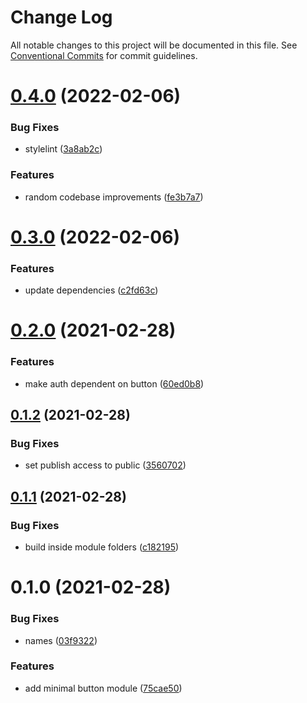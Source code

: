 # Change Log

All notable changes to this project will be documented in this file.
See [Conventional Commits](https://conventionalcommits.org) for commit guidelines.

# [0.4.0](https://github.com/developer239/collection-angular/compare/@collection-ui/button@0.3.0...@collection-ui/button@0.4.0) (2022-02-06)


### Bug Fixes

* stylelint ([3a8ab2c](https://github.com/developer239/collection-angular/commit/3a8ab2c05c8e19c5f3180ab26ddf94b839dd31db))


### Features

* random codebase improvements ([fe3b7a7](https://github.com/developer239/collection-angular/commit/fe3b7a7c39659d95b3f84ced44c755f350d9b401))





# [0.3.0](https://github.com/developer239/collection-angular/compare/@collection-ui/button@0.2.0...@collection-ui/button@0.3.0) (2022-02-06)


### Features

* update dependencies ([c2fd63c](https://github.com/developer239/collection-angular/commit/c2fd63c91286f493baf6a8e4f21b9270ebe21766))





# [0.2.0](https://github.com/developer239/collection-angular/compare/@collection-ui/button@0.1.2...@collection-ui/button@0.2.0) (2021-02-28)


### Features

* make auth dependent on button ([60ed0b8](https://github.com/developer239/collection-angular/commit/60ed0b876b78122e0611146b299c8a2b3a63ba14))





## [0.1.2](https://github.com/developer239/collection-angular/compare/@collection-ui/button@0.1.1...@collection-ui/button@0.1.2) (2021-02-28)


### Bug Fixes

* set publish access to public ([3560702](https://github.com/developer239/collection-angular/commit/356070207464d81da17c2cda54fb5191b6de8b16))





## [0.1.1](https://github.com/developer239/collection-angular/compare/@collection-ui/button@0.1.0...@collection-ui/button@0.1.1) (2021-02-28)


### Bug Fixes

* build inside module folders ([c182195](https://github.com/developer239/collection-angular/commit/c18219563f4ce7908cd0e5a4a3ea9d3ece920cd0))





# 0.1.0 (2021-02-28)


### Bug Fixes

* names ([03f9322](https://github.com/developer239/collection-angular/commit/03f93228362106f6b928c3a06734cf6d4327373a))


### Features

* add minimal button module ([75cae50](https://github.com/developer239/collection-angular/commit/75cae50a1f322cf4b82d2b66c10d089570319ca4))
